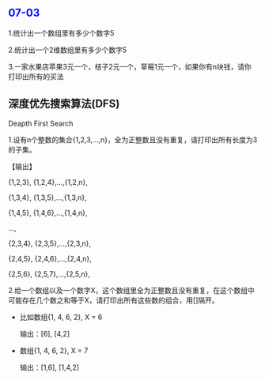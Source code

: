 <h2 style="color:blue">07-03</h2>

1.统计出一个数组里有多少个数字5

2.统计出一个2维数组里有多少个数字5

3.一家水果店苹果3元一个，桔子2元一个，草莓1元一个，如果你有n块钱，请你打印出所有的买法




## 深度优先搜索算法(DFS)

Deapth First Search

1.设有n个整数的集合{1,2,3,...,n}，全为正整数且没有重复，请打印出所有长度为3的子集。

【输出】

{1,2,3}, {1,2,4},...,{1,2,n},

{1,3,4}, {1,3,5},...,{1,3,n},

{1,4,5}, {1,4,6},...,{1,4,n},

...,

{2,3,4}, {2,3,5},...,{2,3,n},

{2,4,5}, {2,4,6},...,{2,4,n},

{2,5,6}, {2,5,7},...,{2,5,n},



2.给一个数组以及一个数字X，这个数组里全为正整数且没有重复，在这个数组中可能存在几个数之和等于X，请打印出所有这些数的组合，用[]隔开。

- 比如数组{1, 4, 6, 2}, X = 6

    输出：[6], [4,2]
- 数组{1, 4, 6, 2}, X = 7

    输出：[1,6], [1,4,2]